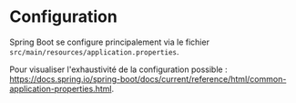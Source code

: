 # Configuration

Spring Boot se configure principalement via le fichier `src/main/resources/application.properties`.

Pour visualiser l'exhaustivité de la configuration possible : https://docs.spring.io/spring-boot/docs/current/reference/html/common-application-properties.html.
